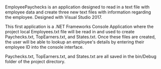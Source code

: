 EmployeePaychecks is an application designed to read in a text file with employee data
and create three new text files with information regarding the employee.
Designed with Visual Studio 2017.

This first application is a .NET Frameworks Console Application where the project local Employees.txt 
file will be read in and used to create Paychecks.txt, TopEarners.txt, and States.txt. 
Once these files are created, the user will be able to lookup an employee's details by entering 
their employee ID into the console interface. 

Paychecks.txt, TopEarners.txt, and States.txt are all saved in the bin/Debug folder of the project directory.
